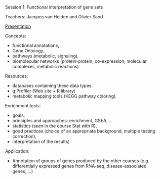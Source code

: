 Session 1: Functional interpretation of gene sets

Teachers: Jacques van Helden and Olivier Sand

[Présentation](Session1/DU-Bii_2019_m6s1_Integrative-bioinformatics-intro.pdf)

Concepts:

- functional annotations,
- Gene Ontology,
- pathways (metabolic, signaling),
- biomolecular networks (protein-protein, co-expression, molecular complexes, metabolic reactions)

Resources:

- databases containing these data types.
- g:Profiler (Web site + R library)
- metabolic mapping tools (KEGG pathway coloring).

Enrichment tests:
- goals,
- principles and approaches: enrichment, GSEA, ...
- statistics (seen in the course Stat with R),
- good practices (choice of an appropriate background, multiple testing correction),
- interpretation of the results)

Application:
- Annotation of groups of genes produced by the other courses (e.g. differentially expressed genes from RNA-seq, disease-associated genes, ...)
